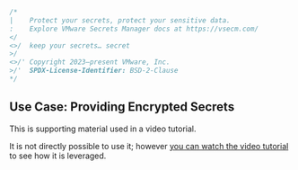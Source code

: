 ```go 
/*
|    Protect your secrets, protect your sensitive data.
:    Explore VMware Secrets Manager docs at https://vsecm.com/
</
<>/  keep your secrets… secret
>/
<>/' Copyright 2023–present VMware, Inc.
>/'  SPDX-License-Identifier: BSD-2-Clause
*/
```

## Use Case: Providing Encrypted Secrets

This is supporting material used in a video tutorial.

It is not directly possible to use it; however [you can watch the
video tutorial][video] to see how it is leveraged.

[video]: https://vimeo.com/v0lkan/vsecm-ops "Sharing Sensitive Data Using VSecM"
